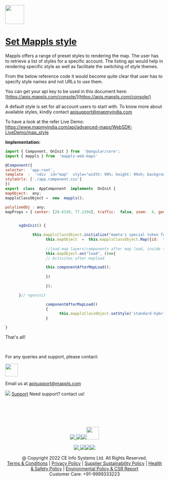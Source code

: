 [<img src="https://about.mappls.com/images/mappls-b-logo.svg" height="60"/> </p>](https://www.mapmyindia.com/api)

# [Set Mappls style](#Set-MapplsMaps-style)

Mappls offers a range of preset styles to rendering the map. The user has to retrieve a list of styles for a specific account. 
The listing api would help in rendering specific style as well as facilitate the switching of style themes. 

From the below reference code it would become quite clear that user has to specify style names and not URLs to use them. 

You can get your api key to be used in this document here: [https://apis.mappls.com/console/](https://apis.mappls.com/console/)

A default style is set for all account users to start with. 
To know more about available styles, kindly contact apisupport@mapmyindia.com

To have a look at the refer
Live Demo: https://www.mapmyindia.com/api/advanced-maps/WebSDK-LiveDemo/map_style

**Implementation:**

```js
import { Component, OnInit } from  '@angular/core';
import { mappls } from  'mappls-web-maps'

@Component({
selector:  'app-root',
template  :  '<div  id="map"  style="width: 99%; height: 99vh; background-color: white;"></div>',
styleUrls: ['./app.component.css']
})
export  class  AppComponent  implements  OnInit {
mapObject:  any;
mapplsClassObject =  new  mappls();

polylineObj : any;
mapProps = { center: [28.6330, 77.2194], traffic:  false, zoom:  4, geolocation:  false, clickableIcons:  false }

    
      ngOnInit() {

            this.mapplsClassObject.initialize("mamta's special token for exclusive map styles",()=>{
                  this.mapObject  =  this.mapplsClassObject.Map({id:  "map", properties:  this.mapProps});
      
                  //load map layers/components after map load, inside this callback (Recommended)
                  this.mapObject.on("load", ()=>{
                  // Activites after mapload

                  this.componentAfterMapLoad();
                  
                  })
      
                  });

      }// ngoninit

                  componentAfterMapLoad()
                  {
                        this.mapplsClassObject.setStyle('standard-hybrid')
                  }

}
```
That's all!

<br>

For any queries and support, please contact: 

[<img src="https://about.mappls.com/images/mappls-logo.svg" height="40"/> </p>](https://about.mappls.com/api/)
Email us at [apisupport@mappls.com](mailto:apisupport@mappls.com)


![](https://www.mapmyindia.com/api/img/icons/support.png)
[Support](https://about.mappls.com/contact/)
Need support? contact us!

<br></br>
<br></br>

[<p align="center"> <img src="https://www.mapmyindia.com/api/img/icons/stack-overflow.png"/> ](https://stackoverflow.com/questions/tagged/mappls-api)[![](https://www.mapmyindia.com/api/img/icons/blog.png)](https://about.mappls.com/blog/)[![](https://www.mapmyindia.com/api/img/icons/gethub.png)](https://github.com/Mappls-api)[<img src="https://mmi-api-team.s3.ap-south-1.amazonaws.com/API-Team/npm-logo.one-third%5B1%5D.png" height="40"/> </p>](https://www.npmjs.com/org/mapmyindia) 



[<p align="center"> <img src="https://www.mapmyindia.com/june-newsletter/icon4.png"/> ](https://www.facebook.com/Mapplsofficial)[![](https://www.mapmyindia.com/june-newsletter/icon2.png)](https://twitter.com/mappls)[![](https://www.mapmyindia.com/newsletter/2017/aug/llinkedin.png)](https://www.linkedin.com/company/mappls/)[![](https://www.mapmyindia.com/june-newsletter/icon3.png)](https://www.youtube.com/channel/UCAWvWsh-dZLLeUU7_J9HiOA)




<div align="center">@ Copyright 2022 CE Info Systems Ltd. All Rights Reserved.</div>

<div align="center"> <a href="https://about.mappls.com/api/terms-&-conditions">Terms & Conditions</a> | <a href="https://about.mappls.com/about/privacy-policy">Privacy Policy</a> | <a href="https://about.mappls.com/pdf/mapmyIndia-sustainability-policy-healt-labour-rules-supplir-sustainability.pdf">Supplier Sustainability Policy</a> | <a href="https://about.mappls.com/pdf/Health-Safety-Management.pdf">Health & Safety Policy</a> | <a href="https://about.mappls.com/pdf/Environment-Sustainability-Policy-CSR-Report.pdf">Environmental Policy & CSR Report</a>

<div align="center">Customer Care: +91-9999333223</div>
